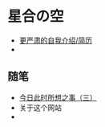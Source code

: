 # 星合の空

- [更严肃的自我介绍/简历](https://resume.wu-kan.cn)
- 

<!-- .slide -->

## 随笔

- [今日此时所想之事（三）](https://wu-kan.cn/2023/12/31/%E4%BB%8A%E6%97%A5%E6%AD%A4%E6%97%B6%E6%89%80%E6%83%B3%E4%B9%8B%E4%BA%8B-%E4%B8%89/)
- 关于这个网站
- 
